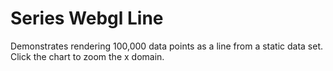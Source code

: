 # Series Webgl Line

Demonstrates rendering 100,000 data points as a line from a static data set. Click the chart to zoom the x domain.
